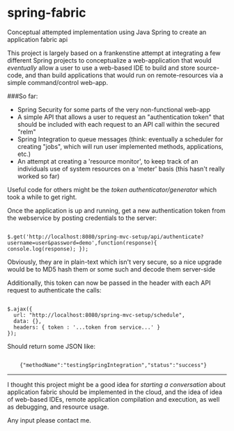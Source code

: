 spring-fabric
=============

Conceptual attempted implementation using Java Spring to create an application fabric api

This project is largely based on a frankenstine attempt at integrating a few different Spring projects to conceptualize a web-application that would _eventually_ allow a user to use a web-based IDE to build and store source-code, and than build applications that would run on remote-resources via a simple command/control web-app.

###So far:

* Spring Security for some parts of the very non-functional web-app
* A simple API that allows a user to request an "authentication token" that should be included with each request to an API call within the secured "relm"
* Spring Integration to queue messages (think: eventually a scheduler for creating "jobs", which will run user implemented methods, applications, etc.)
* An attempt at creating a 'resource monitor', to keep track of an individuals use of system resources on a 'meter' basis (this hasn't really worked so far)

Useful code for others might be the _token authenticator/generator_ which took a while to get right.

Once the application is up and running, get a new authentication token from the webservice by posting credentials to the server:

<code>
$.get('http://localhost:8080/spring-mvc-setup/api/authenticate?username=user&password=demo',function(response){ console.log(response); });
</code>

Obviously, they are in plain-text which isn't very secure, so a nice upgrade would be to MD5 hash them or some such and decode them server-side

Additionally, this token can now be passed in the header with each API request to authenticate the calls:

<code>
$.ajax({
  url: "http://localhost:8080/spring-mvc-setup/schedule",
  data: {},
  headers: { token : '...token from service...' }
});
</code>

Should return some JSON like:

<code>
	{"methodName":"testingSpringIntegration","status":"success"}
</code>

***

I thought this project might be a good idea for _starting a conversation_ about application fabric should be implemented in the cloud, and the idea of idea of web-based IDEs, remote application compilation and execution, as well as debugging, and resource usage.

Any input please contact me.